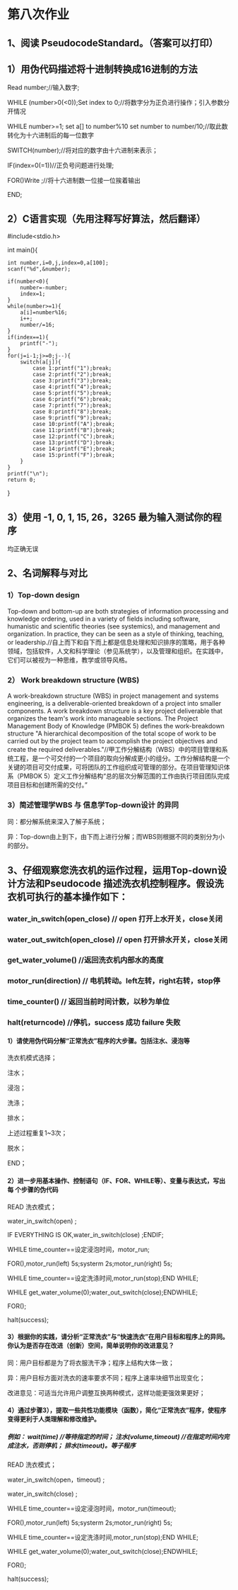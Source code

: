 # 第八次作业

## 1、阅读 PseudocodeStandard。（答案可以打印） 

## 1）用伪代码描述将十进制转换成16进制的方法
Read number;//输入数字;

WHILE (number>0(<0));Set index to 0;//将数字分为正负进行操作；引入参数分开情况

WHILE number>=1;
set a[] to number%10
set number to number/10;//取此数转化为十六进制后的每一位数字

SWITCH(number);//将对应的数字由十六进制来表示；

IF(index=0(=1))//正负号问题进行处理;

FOR()Write ;//将十六进制数一位接一位挨着输出

END;
## 2）C语言实现（先用注释写好算法，然后翻译）

#include<stdio.h>

int main(){

	int number,i=0,j,index=0,a[100];
	scanf("%d",&number);

	if(number<0){
		number=-number;
		index=1;
	}
	while(number>=1){
		a[i]=number%16;
		i++;
		number/=16;
	}
	if(index==1){
		printf("-");
	}
	for(j=i-1;j>=0;j--){
		switch(a[j]){
			case 1:printf("1");break;
			case 2:printf("2");break;
			case 3:printf("3");break;
			case 4:printf("4");break;
			case 5:printf("5");break;
			case 6:printf("6");break;
			case 7:printf("7");break;
			case 8:printf("8");break;
			case 9:printf("9");break;
			case 10:printf("A");break;
			case 11:printf("B");break;
			case 12:printf("C");break;
			case 13:printf("D");break;
			case 14:printf("E");break;
			case 15:printf("F");break;
		}
	}
	printf("\n");
	return 0;
} 

## 3）使用 -1,  0,  1,  15,   26，3265 最为输入测试你的程序

均正确无误

## 2、名词解释与对比

### 1）Top-down design

Top-down and bottom-up are both strategies of information processing and knowledge ordering, used in a variety of fields including software, humanistic and scientific theories (see systemics), and management and organization. In practice, they can be seen as a style of thinking, teaching, or leadership.//自上而下和自下而上都是信息处理和知识排序的策略，用于各种领域，包括软件，人文和科学理论（参见系统学），以及管理和组织。在实践中，它们可以被视为一种思维，教学或领导风格。

### 2） Work breakdown structure (WBS) 

A work-breakdown structure (WBS) in project management and systems engineering, is a deliverable-oriented breakdown of a project into smaller components. A work breakdown structure is a key project deliverable that organizes the team's work into manageable sections. The Project Management Body of Knowledge (PMBOK 5) defines the work-breakdown structure "A hierarchical decomposition of the total scope of work to be carried out by the project team to accomplish the project objectives and create the required deliverables."//甲工作分解结构（WBS）中的项目管理和系统工程，是一个可交付的一个项目的取向分解成更小的组分。工作分解结构是一个关键的项目可交付成果，可将团队的工作组织成可管理的部分。在项目管理知识体系（PMBOK 5）定义工作分解结构“总的层次分解范围的工作由执行项目团队完成项目目标和创建所需的交付。”


### 3）简述管理学WBS 与 信息学Top-down设计 的异同
同：都分解系统来深入了解子系统；

异：Top-down由上到下，由下而上进行分解；而WBS则根据不同的类别分为小的部分。


## 3、仔细观察您洗衣机的运作过程，运用Top-down设计方法和Pseudocode 描述洗衣机控制程序。假设洗衣机可执行的基本操作如下：
 ### water_in_switch(open_close)  // open 打开上水开关，close关闭 

 ### water_out_switch(open_close)  // open 打开排水开关，close关闭 

 ### get_water_volume()  //返回洗衣机内部水的高度
 
 ### motor_run(direction) // 电机转动。left左转，right右转，stop停 


### time_counter()  // 返回当前时间计数，以秒为单位 
 
### halt(returncode) //停机，success 成功 failure 失败

#### 1）请使用伪代码分解“正常洗衣”程序的大步骤。包括注水、浸泡等

洗衣机模式选择；

注水；

浸泡；

洗涤；

排水；

上述过程重复1~3次；

脱水；

END；

####  2）进一步用基本操作、控制语句（IF、FOR、WHILE等）、变量与表达式，写出每 个步骤的伪代码
 
READ 洗衣模式；

water_in_switch(open) ;

IF EVERYTHING IS OK,water_in_switch(close) ;ENDIF;

WHILE time_counter==设定浸泡时间，motor_run;

FOR(),motor_run(left) 5s;systerm 2s;motor_run(right) 5s;

WHILE time_counter==设定洗涤时间,motor_run(stop);END WHILE;

WHILE get_water_volume(0);water_out_switch(close);ENDWHILE;

FOR();

halt(success);





 #### 3）根据你的实践，请分析“正常洗衣”与“快速洗衣”在用户目标和程序上的异同。 你认为是否存在改进（创新）空间，简单说明你的改进意见？

 同：用户目标都是为了将衣服洗干净；程序上结构大体一致；

 异：用户目标方面对洗衣的速率要求不同；程序上速率块细节出现变化；

 改进意见：可适当允许用户调整互换两种模式，这样功能更强效果更好；
  
  #### 4）通过步骤3），提取一些共性功能模块（函数），简化“正常洗衣”程序，使程序 变得更利于人类理解和修改维护。
   
   ##### 例如： wait(time) //等待指定的时间； 注水(volume,timeout) //在指定时间内完成注水，否则停机； 排水(timeout)。等子程序

   READ 洗衣模式；

water_in_switch(open，timeout) ;

water_in_switch(close) ;


WHILE time_counter==设定浸泡时间，motor_run(timeout);

FOR(),motor_run(left) 5s;systerm 2s;motor_run(right) 5s;

WHILE time_counter==设定洗涤时间,motor_run(stop);END WHILE;

WHILE get_water_volume(0);water_out_switch(close);ENDWHILE;

FOR();

halt(success);

